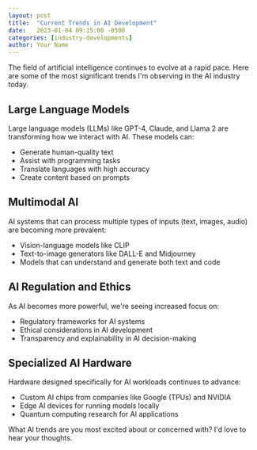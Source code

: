 ```yaml
---
layout: post
title:  "Current Trends in AI Development"
date:   2023-01-04 09:15:00 -0500
categories: [industry-developments]
author: Your Name
---
```


The field of artificial intelligence continues to evolve at a rapid pace. Here are some of the most significant trends I'm observing in the AI industry today.

## Large Language Models

Large language models (LLMs) like GPT-4, Claude, and Llama 2 are transforming how we interact with AI. These models can:

- Generate human-quality text
- Assist with programming tasks
- Translate languages with high accuracy
- Create content based on prompts

## Multimodal AI

AI systems that can process multiple types of inputs (text, images, audio) are becoming more prevalent:

- Vision-language models like CLIP
- Text-to-image generators like DALL-E and Midjourney
- Models that can understand and generate both text and code

## AI Regulation and Ethics

As AI becomes more powerful, we're seeing increased focus on:

- Regulatory frameworks for AI systems
- Ethical considerations in AI development
- Transparency and explainability in AI decision-making

## Specialized AI Hardware

Hardware designed specifically for AI workloads continues to advance:

- Custom AI chips from companies like Google (TPUs) and NVIDIA
- Edge AI devices for running models locally
- Quantum computing research for AI applications

What AI trends are you most excited about or concerned with? I'd love to hear your thoughts. 